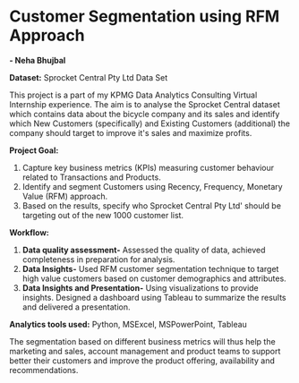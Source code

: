# Customer Segmentation using RFM Approach
**- Neha Bhujbal**

**Dataset:** Sprocket Central Pty Ltd Data Set

This project is a part of my KPMG Data Analytics Consulting Virtual Internship experience. The aim is to analyse the Sprocket Central dataset which contains data about the bicycle company and its sales and identify which New Customers (specifically) and Existing Customers (additional) the company should target to improve it's sales and maximize profits.

**Project Goal:**
1. Capture key business metrics (KPIs) measuring customer behaviour related to Transactions and Products.
2. Identify and segment Customers using Recency, Frequency, Monetary Value (RFM) approach.
3. Based on the results, specify who Sprocket Central Pty Ltd' should be targeting out of the new 1000 customer list. 

**Workflow:**
1. **Data quality assessment-** Assessed the quality of data, achieved completeness in preparation for analysis.
2. **Data Insights-** Used RFM customer segmentation technique to target high value customers based on customer demographics and attributes.
3. **Data Insights and Presentation-** Using visualizations to provide insights. Designed a dashboard using Tableau to summarize the results and delivered a presentation.

**Analytics tools used:**
Python, MSExcel, MSPowerPoint, Tableau

The segmentation based on different business metrics will thus help the marketing and sales, account management and product teams to support better their customers and improve the product offering, availability and recommendations.
